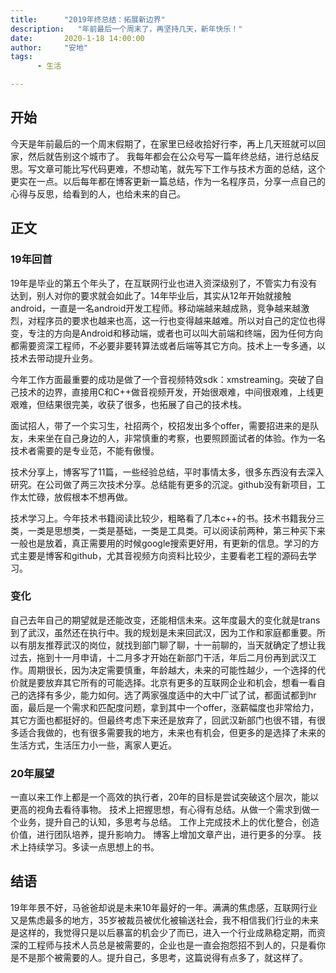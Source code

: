 ```yaml
---
title:      "2019年终总结：拓展新边界"
description:   "年前最后一个周末了，再坚持几天，新年快乐！"
date:       2020-1-18 14:00:00
author:     "安地"
tags:
      - 生活

---
```


## 开始

今天是年前最后的一个周末假期了，在家里已经收拾好行李，再上几天班就可以回家，然后就告别这个城市了。
我每年都会在公众号写一篇年终总结，进行总结反思。写文章可能比写代码更难，不想动笔，就先写下工作与技术方面的总结，这个更实在一点。以后每年都在博客更新一篇总结，作为一名程序员，分享一点自己的心得与反思，给看到的人，也给未来的自己。

## 正文

### 19年回首

19年是毕业的第五个年头了，在互联网行业也进入资深级别了，不管实力有没有达到，别人对你的要求就会如此了。14年毕业后，其实从12年开始就接触android，一直是一名android开发工程师。移动端越来越成熟，竞争越来越激烈，对程序员的要求也越来也高，这一行也变得越来越难。所以对自己的定位也得变，专注的方向是Android和移动端，或者也可以叫大前端和终端，因为任何方向都需要资深工程师，不必要非要转算法或者后端等其它方向。技术上一专多通，以技术去带动提升业务。

今年工作方面最重要的成功是做了一个音视频特效sdk：xmstreaming。突破了自己技术的边界，直接用C和C++做音视频开发，开始很艰难，中间很艰难，上线更艰难，但结果很完美，收获了很多，也拓展了自己的技术栈。

面试招人，带了一个实习生，社招两个，校招发出多个offer，需要招进来的是队友，未来坐在自己身边的人，非常慎重的考察，也要照顾面试者的体验。作为一名技术者需要的是专业范，不能有傲慢。

技术分享上，博客写了11篇，一些经验总结，平时事情太多，很多东西没有去深入研究。在公司做了两三次技术分享。总结能有更多的沉淀。github没有新项目，工作太忙碌，放假根本不想再做。

技术学习上。今年技术书籍阅读比较少，粗略看了几本c++的书。技术书籍我分三类，一类是思想类，一类是基础，一类是工具类。可以阅读前两种，第三种买下来一般也是放着，真正需要用的时候google搜索更好用，有更新的信息。学习的方式主要是博客和github，尤其音视频方向资料比较少，主要看老工程的源码去学习。

### 变化

自己去年自己的期望就是还能改变，还能相信未来。这年度最大的变化就是trans到了武汉，虽然还在执行中。我的规划是未来回武汉，因为工作和家庭都重要。所以有朋友推荐武汉的岗位，就找到部门聊了聊，十一前聊的，当天就确定了想让我过去，拖到十一月申请，十二月多才开始在新部门干活，年后二月份再到武汉工作。周期很长，因为决定需要慎重，年龄越大，未来的可能性越少，一个选择的代价就是要放弃其它所有的可能选择。北京有更多的互联网企业和机会，想看一看自己的选择有多少，能力如何。选了两家强度适中的大中厂试了试，都面试都到hr面，最后是一个需求和匹配度问题，拿到其中一个offer，涨薪幅度也非常给力，其它方面也都挺好的。但最终考虑下来还是放弃了，回武汉新部门也很不错，有很多适合我做的，也有很多需要我的地方，未来也有机会，但更多的是选择了未来的生活方式，生活压力小一些，离家人更近。

### 20年展望

一直以来工作上都是一个高效的执行者，20年的目标是尝试突破这个层次，能以更高的视角去看待事物。
技术上把握思想，有心得有总结。从做一个需求到做一个业务，提升自己的认知，多思考与总结。
工作上完成技术上的优化整合，创造价值，进行团队培养，提升影响力。
博客上增加文章产出，进行更多的分享。
技术上持续学习。多读一点思想上的书。


## 结语

19年年景不好，马爸爸却说是未来10年最好的一年。满满的焦虑感，互联网行业又是焦虑最多的地方，35岁被裁员被优化被输送社会，我不相信我们行业的未来是这样的，我觉得只是以后暴富的机会少了而已，进入一个行业成熟稳定期，而资深的工程师与技术人员总是被需要的，企业也是一直会抱怨招不到人的，只是看你是不是那个被需要的人。提升自己，多思考，这篇说得有点多了，就这样了。




